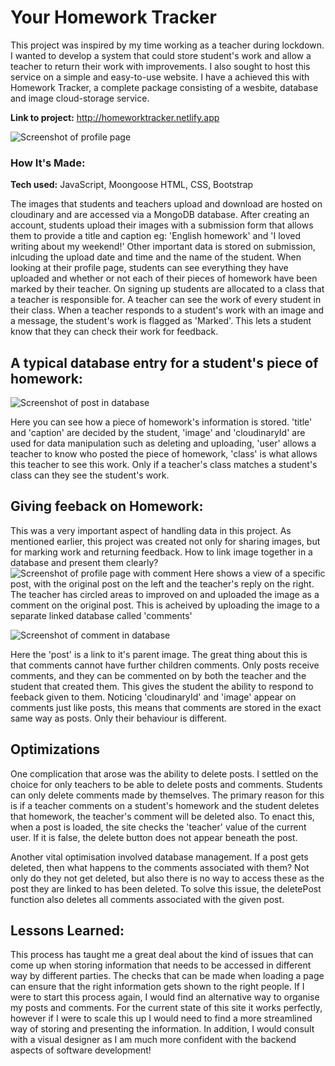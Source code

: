 # Your Homework Tracker
This project was inspired by my time working as a teacher during lockdown. I wanted to develop a system that could store student's work and allow a teacher to return their work with improvements. I also sought to host this service on a simple and easy-to-use website. I have a achieved this with Homework Tracker, a complete package consisting of a wesbite, database and image cloud-storage service.

**Link to project:** http://homeworktracker.netlify.app

![Screenshot of profile page](https://i.ibb.co/419zC1m/frontpage.png)

### How It's Made:

**Tech used:** JavaScript, Moongoose HTML, CSS, Bootstrap

The images that students and teachers upload and download are hosted on cloudinary and are accessed via a MongoDB database. After creating an account, students upload their images with a submission form that allows them to provide a title and caption eg: 'English homework' and 'I loved writing about my weekend!' Other important data is stored on submission, inlcuding the upload date and time and the name of the student. When looking at their profile page, students can see everything they have uploaded and whether or not each of their pieces of homework have been marked by their teacher.
On signing up students are allocated to a class that a teacher is responsible for. A teacher can see the work of every student in their class. When a teacher responds to a student's work with an image and a message, the student's work is flagged as 'Marked'. This lets a student know that they can check their work for feedback.

## A typical database entry for a student's piece of homework:
![Screenshot of post in database](https://i.ibb.co/DWSc3Wt/database.png)

Here you can see how a piece of homework's information is stored. 'title' and 'caption' are decided by the student, 'image' and 'cloudinaryId' are used for data manipulation such as deleting and uploading, 'user' allows a teacher to know who posted the piece of homework, 'class' is what allows this teacher to see this work. Only if a teacher's class matches a student's class can they see the student's work.



## Giving feeback on Homework:
This was a very important aspect of handling data in this project. As mentioned earlier, this project was created not only for sharing images, but for marking work and returning feedback. How to link image together in a database and present them clearly?
![Screenshot of profile page with comment](https://i.ibb.co/4Tpk7ZY/profile.png)
Here shows a view of a specific post, with the original post on the left and the teacher's reply on the right. The teacher has circled areas to improved on and uploaded the image as a comment on the original post. This is acheived by uploading the image to a separate linked database called 'comments'

![Screenshot of comment in database](https://i.ibb.co/j5MT1HB/comment.png)

Here the 'post' is a link to it's parent image. The great thing about this is that comments cannot have further children comments. Only posts receive comments, and they can be commented on by both the teacher and the student that created them. This gives the student the ability to respond to feeback given to them.
Noticing 'cloudinaryId' and 'image' appear on comments just like posts, this means that comments are stored in the exact same way as posts. Only their behaviour is different.

## Optimizations

One complication that arose was the ability to delete posts. I settled on the choice for only teachers to be able to delete posts and comments. Students can only delete comments made by themselves. The primary reason for this is if a teacher comments on a student's homework and the student deletes that homework, the teacher's comment will be deleted also. To enact this, when a post is loaded, the site checks the 'teacher' value of the current user. If it is false, the delete button does not appear beneath the post.

Another vital optimisation involved database management. If a post gets deleted, then what happens to the comments associated with them? Not only do they not get deleted, but also there is no way to access these as the post they are linked to has been deleted. To solve this issue, the deletePost function also deletes all comments associated with the given post.

## Lessons Learned:

This process has taught me a great deal about the kind of issues that can come up when storing information that needs to be accessed in different way by different parties. The checks that can be made when loading a page can ensure that the right information gets shown to the right people. 
If I were to start this process again, I would find an alternative way to organise my posts and comments. For the current state of this site it works perfectly, however if I were to scale this up I would need to find a more streamlined way of storing and presenting the information.
In addition, I would consult with a visual designer as I am much more confident with the backend aspects of software development!
